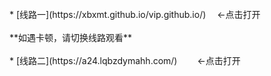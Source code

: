 <br>
* [线路一](https://xbxmt.github.io/vip.github.io/) 　←点击打开
<br>
<br>
**如遇卡顿，请切换线路观看**
<br>
<br>
* [线路二](https://a24.lqbzdymahh.com/) 　　←点击打开
